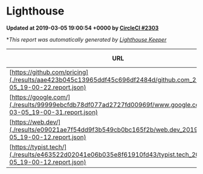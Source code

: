 
# Lighthouse

**Updated at 2019-03-05 19:00:54 +0000 by [CircleCI #2303](https://circleci.com/gh/ItinerisLtd/lighthouse-keeper-example/2303)**

**This report was automatically generated by [Lighthouse Keeper](https://github.com/itinerisltd/lighthouse-keeper)*

| URL | Performance | Accessibility | Best Practices | SEO | PWA | Updated At |
| --- | --- | --- | --- | --- | --- | --- |
| [https://github.com/pricing](./results/aae423b045c13965ddf45c696df2484d/github.com_2019-03-05_19-00-22.report.json) | 0.79 | 0.89 | 0.93 | 0.9 | 0.58 | 2019-03-05T19:00:22.726Z |
| [https://google.com/](./results/99999ebcfdb78df077ad2727fd00969f/www.google.com_2019-03-05_19-00-31.report.json) | 0.96 | 0.71 | 0.93 | 0.8 | 0.58 | 2019-03-05T19:00:31.510Z |
| [https://web.dev/](./results/e09021ae7f54dd9f3b549cb0bc165f2b/web.dev_2019-03-05_19-00-12.report.json) | 0.96 | 0.93 | 0.93 | 0.91 | 1 | 2019-03-05T19:00:12.717Z |
| [https://typist.tech/](./results/e463522d02041e06b035e8f61910fd43/typist.tech_2019-03-05_19-00-12.report.json) | 1 |  |  |  |  | 2019-03-05T19:00:12.634Z |
